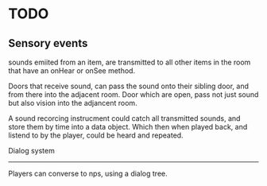 TODO
====

Sensory events
--------------

sounds emiited from an item, are transmitted to all other items in the room that have an onHear or onSee method.

Doors that receive sound, can pass the sound onto their sibling door, and from there into the adjacent room. Door which are open, pass not just sound but also vision into the adjancent room.

A sound recorcing instrucment could catch all transmitted sounds, and store them by time into a data object. Which then when played back, and listend to by the player, could be heard and repeated.

Dialog system
_____________
Players can converse to nps, using a dialog tree.